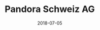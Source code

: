 ﻿---
title:          "Pandora Schweiz AG"
date:           "2018-07-05"
draft:          false
robotsExclude:  true
forceNowrap:    false
---
